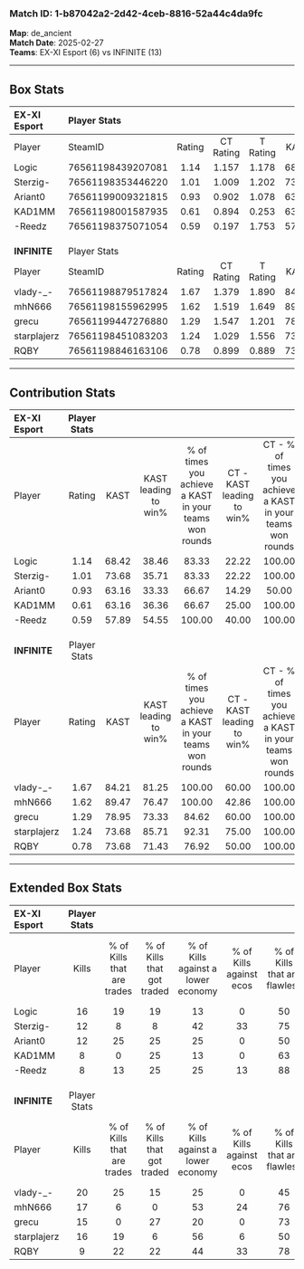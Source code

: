 ### Match ID: 1-b87042a2-2d42-4ceb-8816-52a44c4da9fc  
**Map**: de_ancient  
**Match Date**: 2025-02-27  
**Teams**: EX-XI Esport (6) vs INFINITE (13)  

---  

## Box Stats  

| **EX-XI Esport** | Player Stats      |        |           |          |       |       |       |         |        |      |     |
| :- | :- | :-: | :-: | :-: | :-: | :-: | :-: | :-: | :-: | :-: | :-: |
| Player           | SteamID           | Rating | CT Rating | T Rating | KAST  |  ADR  | Kills | Assists | Deaths | K/D  | HS% |
| Logic            | 76561198439207081 |  1.14  |   1.157   |  1.178   | 68.42 | 84.5  |  16   |    5    |   16   | 1.00 | 31  |
| Sterzig-         | 76561198353446220 |  1.01  |   1.009   |  1.202   | 73.68 | 81.5  |  12   |    4    |   15   | 0.80 | 33  |
| Ariant0          | 76561199009321815 |  0.93  |   0.902   |  1.078   | 63.16 | 71.6  |  12   |    5    |   14   | 0.86 | 41  |
| KAD1MM           | 76561198001587935 |  0.61  |   0.894   |  0.253   | 63.16 | 58.4  |   8   |    3    |   17   | 0.47 | 12  |
| -Reedz           | 76561198375071054 |  0.59  |   0.197   |  1.753   | 57.89 | 51.4  |   8   |    5    |   16   | 0.50 | 100 |
|                  |                   |        |           |          |       |       |       |         |        |      |     |
|                  |                   |        |           |          |       |       |       |         |        |      |     |
|                  |                   |        |           |          |       |       |       |         |        |      |     |
| **INFINITE**     | Player Stats      |        |           |          |       |       |       |         |        |      |     |
| Player           | SteamID           | Rating | CT Rating | T Rating | KAST  |  ADR  | Kills | Assists | Deaths | K/D  | HS% |
| vlady-_-         | 76561198879517824 |  1.67  |   1.379   |  1.890   | 84.21 | 122.2 |  20   |    6    |   12   | 1.67 | 65  |
| mhN666           | 76561198155962995 |  1.62  |   1.519   |  1.649   | 89.47 | 100.5 |  17   |    7    |   8    | 2.13 | 82  |
| grecu            | 76561199447276880 |  1.29  |   1.547   |  1.201   | 78.95 | 67.6  |  15   |    2    |   9    | 1.67 | 33  |
| starplajerz      | 76561198451083203 |  1.24  |   1.029   |  1.556   | 73.68 | 91.1  |  16   |    2    |   14   | 1.14 | 68  |
| RQBY             | 76561198846163106 |  0.78  |   0.899   |  0.889   | 73.68 | 44.3  |   9   |    4    |   14   | 0.64 | 44  |
---  

## Contribution Stats  

| **EX-XI Esport** | Player Stats |       |                      |                                                        |                           |                                                             |                          |                                                            |
| :- | :-: | :-: | :-: | :-: | :-: | :-: | :-: | :-: |
| Player           |    Rating    | KAST  | KAST leading to win% | % of times you achieve a KAST in your teams won rounds | CT - KAST leading to win% | CT - % of times you achieve a KAST in your teams won rounds | T - KAST leading to win% | T - % of times you achieve a KAST in your teams won rounds |
| Logic            |     1.14     | 68.42 |        38.46         |                         83.33                          |           22.22           |                           100.00                            |          75.00           |                           75.00                            |
| Sterzig-         |     1.01     | 73.68 |        35.71         |                         83.33                          |           22.22           |                           100.00                            |          60.00           |                           75.00                            |
| Ariant0          |     0.93     | 63.16 |        33.33         |                         66.67                          |           14.29           |                            50.00                            |          60.00           |                           75.00                            |
| KAD1MM           |     0.61     | 63.16 |        36.36         |                         66.67                          |           25.00           |                           100.00                            |          66.67           |                           50.00                            |
| -Reedz           |     0.59     | 57.89 |        54.55         |                         100.00                         |           40.00           |                           100.00                            |          66.67           |                           100.00                           |
|                  |              |       |                      |                                                        |                           |                                                             |                          |                                                            |
|                  |              |       |                      |                                                        |                           |                                                             |                          |                                                            |
|                  |              |       |                      |                                                        |                           |                                                             |                          |                                                            |
| **INFINITE**     | Player Stats |       |                      |                                                        |                           |                                                             |                          |                                                            |
| Player           |    Rating    | KAST  | KAST leading to win% | % of times you achieve a KAST in your teams won rounds | CT - KAST leading to win% | CT - % of times you achieve a KAST in your teams won rounds | T - KAST leading to win% | T - % of times you achieve a KAST in your teams won rounds |
| vlady-_-         |     1.67     | 84.21 |        81.25         |                         100.00                         |           60.00           |                           100.00                            |          90.91           |                           100.00                           |
| mhN666           |     1.62     | 89.47 |        76.47         |                         100.00                         |           42.86           |                           100.00                            |          100.00          |                           100.00                           |
| grecu            |     1.29     | 78.95 |        73.33         |                         84.62                          |           60.00           |                           100.00                            |          80.00           |                           80.00                            |
| starplajerz      |     1.24     | 73.68 |        85.71         |                         92.31                          |           75.00           |                           100.00                            |          90.00           |                           90.00                            |
| RQBY             |     0.78     | 73.68 |        71.43         |                         76.92                          |           50.00           |                           100.00                            |          87.50           |                           70.00                            |
---  

## Extended Box Stats  

| **EX-XI Esport** | Player Stats |                            |                            |                                    |                         |                              |                                 |        |                             |                                     |                          |                               |                            |
| :- | :-: | :-: | :-: | :-: | :-: | :-: | :-: | :-: | :-: | :-: | :-: | :-: | :-: |
| Player           |    Kills     | % of Kills that are trades | % of Kills that got traded | % of Kills against a lower economy | % of Kills against ecos | % of Kills that are flawless | % of Kills that are close duels | Deaths | % of Deaths that get traded | % of Deaths against a lower economy | % of Deaths against ecos | % of Deaths that are flawless | % of Deaths that are close |
| Logic            |      16      |             19             |             19             |                 13                 |            0            |              50              |                6                |   16   |              6              |                 19                  |            6             |              63               |             0              |
| Sterzig-         |      12      |             8              |             8              |                 42                 |           33            |              75              |                0                |   15   |             13              |                 13                  |            0             |              53               |             20             |
| Ariant0          |      12      |             25             |             25             |                 25                 |            0            |              50              |                0                |   14   |              7              |                  7                  |            0             |              71               |             0              |
| KAD1MM           |      8       |             0              |             25             |                 13                 |            0            |              63              |               13                |   17   |             18              |                 12                  |            0             |              65               |             6              |
| -Reedz           |      8       |             13             |             25             |                 25                 |           13            |              88              |               13                |   16   |             19              |                 13                  |            0             |              63               |             6              |
|                  |              |                            |                            |                                    |                         |                              |                                 |        |                             |                                     |                          |                               |                            |
|                  |              |                            |                            |                                    |                         |                              |                                 |        |                             |                                     |                          |                               |                            |
|                  |              |                            |                            |                                    |                         |                              |                                 |        |                             |                                     |                          |                               |                            |
| **INFINITE**     | Player Stats |                            |                            |                                    |                         |                              |                                 |        |                             |                                     |                          |                               |                            |
| Player           |    Kills     | % of Kills that are trades | % of Kills that got traded | % of Kills against a lower economy | % of Kills against ecos | % of Kills that are flawless | % of Kills that are close duels | Deaths | % of Deaths that get traded | % of Deaths against a lower economy | % of Deaths against ecos | % of Deaths that are flawless | % of Deaths that are close |
| vlady-_-         |      20      |             25             |             15             |                 25                 |            0            |              45              |                5                |   12   |             17              |                 25                  |            17            |              50               |             8              |
| mhN666           |      17      |             6              |             0              |                 53                 |           24            |              76              |                6                |   8    |              0              |                 13                  |            0             |              75               |             0              |
| grecu            |      15      |             0              |             27             |                 20                 |            0            |              73              |                0                |   9    |             11              |                 11                  |            0             |              67               |             11             |
| starplajerz      |      16      |             19             |             6              |                 56                 |            6            |              50              |                6                |   14   |             29              |                 36                  |            14            |              50               |             7              |
| RQBY             |      9       |             22             |             22             |                 44                 |           33            |              78              |               22                |   14   |             29              |                 29                  |            7             |              79               |             0              |
